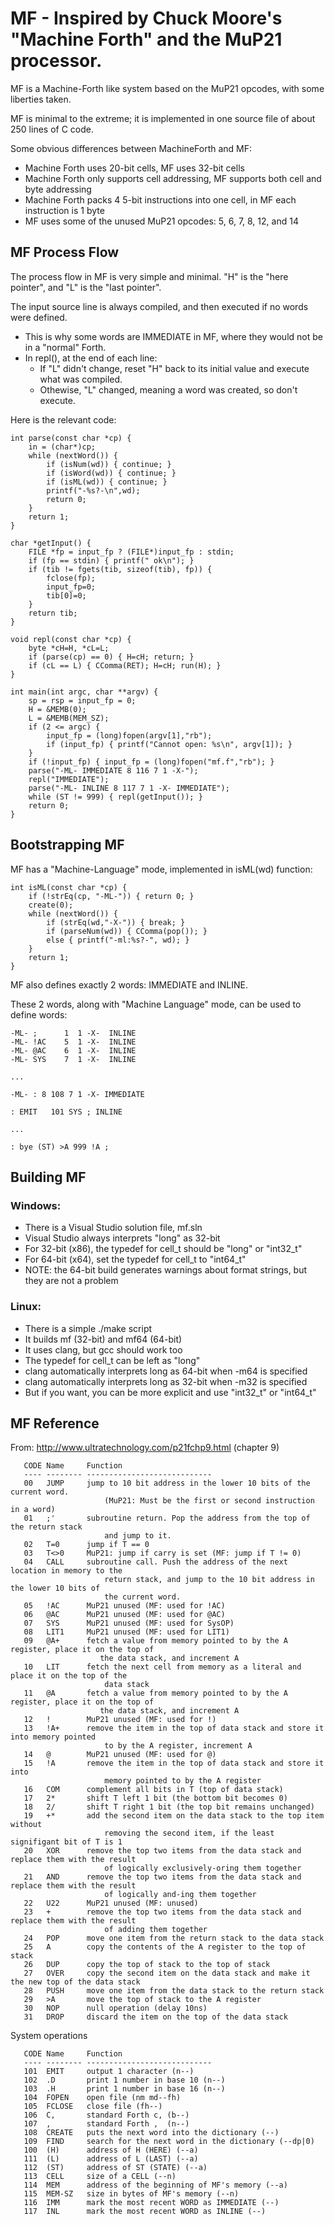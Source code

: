# MF  - Inspired by Chuck Moore's "Machine Forth" and the MuP21 processor.

MF is a Machine-Forth like system based on the MuP21 opcodes, with some liberties taken.

MF is minimal to the extreme; it is implemented in one source file of about 250 lines of C code.

Some obvious differences between MachineForth and MF:
- Machine Forth uses 20-bit cells, MF uses 32-bit cells
- Machine Forth only supports cell addressing, MF supports both cell and byte addressing
- Machine Forth packs 4 5-bit instructions into one cell, in MF each instruction is 1 byte
- MF uses some of the unused MuP21 opcodes: 5, 6, 7, 8, 12, and 14

## MF Process Flow
The process flow in MF is very simple and minimal. "H" is the "here pointer", and "L" is the "last pointer".

The input source line is always compiled, and then executed if no words were defined.
- This is why some words are IMMEDIATE in MF, where they would not be in a "normal" Forth.
- In repl(), at the end of each line:
    - If "L" didn't change, reset "H" back to its initial value and execute what was compiled.
    - Othewise, "L" changed, meaning a word was created, so don't execute.

Here is the relevant code:
```
int parse(const char *cp) {
    in = (char*)cp;
    while (nextWord()) {
        if (isNum(wd)) { continue; }
        if (isWord(wd)) { continue; }
        if (isML(wd)) { continue; }
        printf("-%s?-\n",wd);
        return 0;
    }
    return 1;
}

char *getInput() {
    FILE *fp = input_fp ? (FILE*)input_fp : stdin;
    if (fp == stdin) { printf(" ok\n"); }
    if (tib != fgets(tib, sizeof(tib), fp)) {
        fclose(fp);
        input_fp=0;
        tib[0]=0;
    }
    return tib;
}

void repl(const char *cp) {
    byte *cH=H, *cL=L;
    if (parse(cp) == 0) { H=cH; return; }
    if (cL == L) { CComma(RET); H=cH; run(H); }
}

int main(int argc, char **argv) {
    sp = rsp = input_fp = 0;
    H = &MEMB(0);
    L = &MEMB(MEM_SZ);
    if (2 <= argc) {
        input_fp = (long)fopen(argv[1],"rb");
        if (input_fp) { printf("Cannot open: %s\n", argv[1]); }
    }
    if (!input_fp) { input_fp = (long)fopen("mf.f","rb"); }
    parse("-ML- IMMEDIATE 8 116 7 1 -X-");
    repl("IMMEDIATE");
    parse("-ML- INLINE 8 117 7 1 -X- IMMEDIATE");
    while (ST != 999) { repl(getInput()); }
    return 0;
}
```

## Bootstrapping MF
MF has a "Machine-Language" mode, implemented in isML(wd) function:
```
int isML(const char *cp) {
    if (!strEq(cp, "-ML-")) { return 0; }
    create(0);
    while (nextWord()) {
        if (strEq(wd,"-X-")) { break; }
        if (parseNum(wd)) { CComma(pop()); }
        else { printf("-ml:%s?-", wd); }
    }
    return 1;
}
```

MF also defines exactly 2 words: IMMEDIATE and INLINE. 

These 2 words, along with "Machine Language" mode, can be used to define words:
```
-ML- ;      1  1 -X-  INLINE
-ML- !AC    5  1 -X-  INLINE
-ML- @AC    6  1 -X-  INLINE
-ML- SYS    7  1 -X-  INLINE

...

-ML- : 8 108 7 1 -X- IMMEDIATE

: EMIT   101 SYS ; INLINE

...

: bye (ST) >A 999 !A ;
```
## Building MF
### Windows:
- There is a Visual Studio solution file, mf.sln
- Visual Studio always interprets "long" as 32-bit
- For 32-bit (x86), the typedef for cell_t should be "long" or "int32_t"
- For 64-bit (x64), set the typedef for cell_t to "int64_t"
- NOTE: the 64-bit build generates warnings about format strings, but they are not a problem

### Linux:
- There is a simple ./make script
- It builds mf (32-bit) and mf64 (64-bit)
- It uses clang, but gcc should work too
- The typedef for cell_t can be left as "long"
- clang automatically interprets long as 64-bit when -m64 is specified
- clang automatically interprets long as 32-bit when -m32 is specified
- But if you want, you can be more explicit and use "int32_t" or "int64_t"

## MF Reference
From: http://www.ultratechnology.com/p21fchp9.html (chapter 9)
```
   CODE Name     Function
   ---- -------- ----------------------------
   00   JUMP     jump to 10 bit address in the lower 10 bits of the current word.
                     (MuP21: Must be the first or second instruction in a word)
   01   ;'       subroutine return. Pop the address from the top of the return stack
                     and jump to it.
   02   T=0      jump if T == 0
   03   T<>0     MuP21: jump if carry is set (MF: jump if T != 0)
   04   CALL     subroutine call. Push the address of the next location in memory to the 
                     return stack, and jump to the 10 bit address in the lower 10 bits of 
                     the current word.
   05   !AC      MuP21 unused (MF: used for !AC)
   06   @AC      MuP21 unused (MF: used for @AC)
   07   SYS      MuP21 unused (MF: used for SysOP)
   08   LIT1     MuP21 unused (MF: used for LIT1)
   09   @A+      fetch a value from memory pointed to by the A register, place it on the top of
                    the data stack, and increment A
   10   LIT      fetch the next cell from memory as a literal and place it on the top of the
                     data stack
   11   @A       fetch a value from memory pointed to by the A register, place it on the top of
                    the data stack, and increment A 
   12   !        MuP21 unused (MF: used for !)
   13   !A+      remove the item in the top of data stack and store it into memory pointed 
                     to by the A register, increment A
   14   @        MuP21 unused (MF: used for @)
   15   !A       remove the item in the top of data stack and store it into 
                     memory pointed to by the A register
   16   COM      complement all bits in T (top of data stack)
   17   2*       shift T left 1 bit (the bottom bit becomes 0)
   18   2/       shift T right 1 bit (the top bit remains unchanged)
   19   +*       add the second item on the data stack to the top item without 
                     removing the second item, if the least signifigant bit of T is 1
   20   XOR      remove the top two items from the data stack and replace them with the result
                     of logically exclusively-oring them together
   21   AND      remove the top two items from the data stack and replace them with the result
                     of logically and-ing them together
   22   U22      MuP21 unused (MF: unused)
   23   +        remove the top two items from the data stack and replace them with the result
                     of adding them together
   24   POP      move one item from the return stack to the data stack
   25   A        copy the contents of the A register to the top of stack
   26   DUP      copy the top of stack to the top of stack
   27   OVER     copy the second item on the data stack and make it the new top of the data stack
   28   PUSH     move one item from the data stack to the return stack
   29   >A       move the top of stack to the A register
   30   NOP      null operation (delay 10ns)
   31   DROP     discard the item on the top of the data stack
```

System operations
```
   CODE Name     Function
   ---- -------- ----------------------------
   101  EMIT     output 1 character (n--)
   102  .D       print 1 number in base 10 (n--)
   103  .H       print 1 number in base 16 (n--)
   104  FOPEN    open file (nm md--fh)
   105  FCLOSE   close file (fh--)
   106  C,       standard Forth c, (b--)
   107  ,        standard Forth ,  (n--)
   108  CREATE   puts the next word into the dictionary (--)
   109  FIND     search for the next word in the dictionary (--dp|0)
   100  (H)      address of H (HERE) (--a)
   111  (L)      address of L (LAST) (--a)
   112  (ST)     address of ST (STATE) (--a)
   113  CELL     size of a CELL (--n)
   114  MEM      address of the beginning of MF's memory (--a)
   115  MEM-SZ   size in bytes of MF's memory (--n)
   116  IMM      mark the most recent WORD as IMMEDIATE (--)
   117  INL      mark the most recent WORD as INLINE (--)
```
